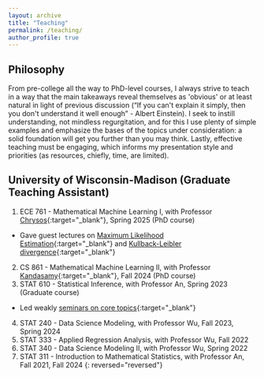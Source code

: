 ```yaml
---
layout: archive
title: "Teaching"
permalink: /teaching/
author_profile: true
---
```


## Philosophy

From pre-college all the way to PhD-level courses, I always strive to teach in a way that the main takeaways reveal themselves as 'obvious' or at least natural in light of previous discussion (“If you can't explain it simply, then you don't understand it well enough” - Albert Einstein).
I seek to instill understanding, not mindless regurgitation, and for this I use plenty of simple examples and emphasize the bases of the topics under consideration: a solid foundation will get you further than you may think.
Lastly, effective teaching must be engaging, which informs my presentation style and priorities (as resources, chiefly, time, are limited).


## University of Wisconsin-Madison (Graduate Teaching Assistant)

1. ECE 761 - Mathematical Machine Learning I, with Professor [Chrysos](https://grigorisg9gr.github.io/){:target="_blank"}, Spring 2025 (PhD course)
- Gave guest lectures on [Maximum Likelihood Estimation](https://adc-trust-ai.github.io/files/ECE761-MLE.pdf){:target="_blank"} and [Kullback-Leibler divergence](https://adc-trust-ai.github.io/files/ECE761-MLExKL.pdf){:target="_blank"}
2. CS 861 - Mathematical Machine Learning II, with Professor [Kandasamy](https://pages.cs.wisc.edu/~kandasamy/){:target="_blank"}, Fall 2024 (PhD course)
3. STAT 610 - Statistical Inference, with Professor An, Spring 2023 (Graduate course)
- Led weakly [seminars on core topics](https://adc-trust-ai.github.io/files/Stat610-All_slides.pdf){:target="_blank"}
4. STAT 240 - Data Science Modeling, with Professor Wu, Fall 2023, Spring 2024
5. STAT 333 - Applied Regression Analysis, with Professor Wu, Fall 2022
6. STAT 340 - Data Science Modeling II, with Professor Wu, Spring 2022
7. STAT 311 - Introduction to Mathematical Statistics, with Professor An, Fall 2021, Fall 2024
{: reversed="reversed"}
